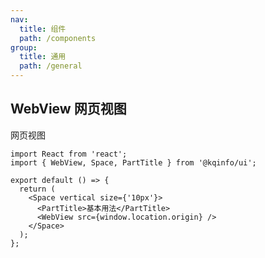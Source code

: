```yaml
---
nav:
  title: 组件
  path: /components
group:
  title: 通用
  path: /general
---
```


## WebView 网页视图

网页视图

```tsx
import React from 'react';
import { WebView, Space, PartTitle } from '@kqinfo/ui';

export default () => {
  return (
    <Space vertical size={'10px'}>
      <PartTitle>基本用法</PartTitle>
      <WebView src={window.location.origin} />
    </Space>
  );
};
```

<API></API>

